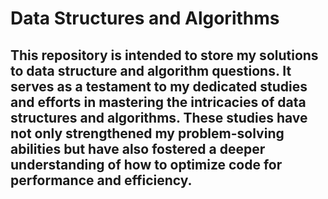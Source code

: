 # Data Structures and Algorithms

## This repository is intended to store my solutions to data structure and algorithm questions. It serves as a testament to my dedicated studies and efforts in mastering the intricacies of data structures and algorithms. These studies have not only strengthened my problem-solving abilities but have also fostered a deeper understanding of how to optimize code for performance and efficiency.
